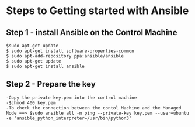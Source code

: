 # Steps to Getting started with Ansible 
## Step 1 - install Ansible on the Control Machine
	
	$sudo apt-get update
	$ sudo apt-get install software-properties-common
	$ sudo apt-add-repository ppa:ansible/ansible
	$ sudo apt-get update
	$ sudo apt-get install ansible
	

## Step 2 - Prepare the key
	-Copy the private key.pem into the control machine 
	-$chmod 400 key.pem
	-To check the connection between the contol Machine and the Managed Node ==> $sudo ansible all -m ping --private-key key.pem --user=ubuntu -e 'ansible_python_interpreter=/usr/bin/python3'
	
